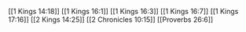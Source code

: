 [[1 Kings 14:18]]
[[1 Kings 16:1]]
[[1 Kings 16:3]]
[[1 Kings 16:7]]
[[1 Kings 17:16]]
[[2 Kings 14:25]]
[[2 Chronicles 10:15]]
[[Proverbs 26:6]]
